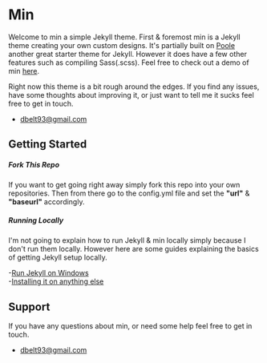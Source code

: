 # Min

Welcome to min a simple Jekyll theme. First & foremost min is a Jekyll theme creating your own custom designs. It's partially built on <a href="http://getpoole.com/">Poole</a> another great starter theme for Jekyll. However it does have a few other features such as compiling Sass(.scss). Feel free to check out a demo of min <a href="http://dbelt93.github.io/min/">here</a>.

Right now this theme is a bit rough around the edges. If you find any issues, have some thoughts about improving it, or just want to tell me it sucks feel free to get in touch.

-   [dbelt93@gmail.com](dbelt93@gmail.com)

## Getting Started

##### Fork This Repo
If you want to get going right away simply fork this repo into your own repositories. Then from there go to the config.yml file and set the <b>"url"</b> & <b>"baseurl"</b> accordingly.

##### Running Locally
I'm not going to explain how to run Jekyll & min locally simply because I don't run them locally. However here are some guides explaining the basics of getting Jekyll setup locally.

-<a href="http://jekyll-windows.juthilo.com/">Run Jekyll on Windows</a>
<br>
-<a href="http://jekyllrb.com/docs/installation/">Installing it on anything else</a>

## Support
If you have any questions about min, or need some help feel free to get in touch.

-   [dbelt93@gmail.com](dbelt93@gmail.com)
